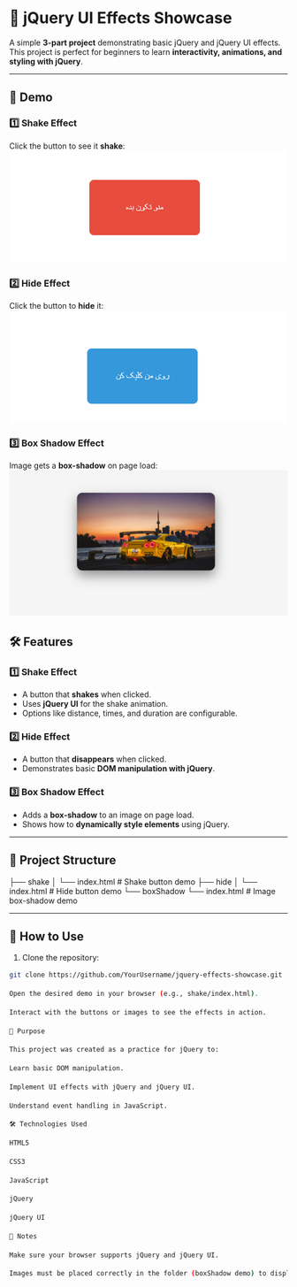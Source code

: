 # 🎨 jQuery UI Effects Showcase

A simple **3-part project** demonstrating basic jQuery and jQuery UI effects.  
This project is perfect for beginners to learn **interactivity, animations, and styling with jQuery**.

---
## 🚀 Demo

### 1️⃣ Shake Effect
Click the button to see it **shake**:
![Shake Effect Demo](shake/shake-demo.gif)

### 2️⃣ Hide Effect
Click the button to **hide** it:
![Hide Effect Demo](hide/hide-demo.gif)

### 3️⃣ Box Shadow Effect
Image gets a **box-shadow** on page load:
![Box Shadow Demo](boxShadow/box-Shadow.png)


## 🛠️ Features

### 1️⃣ Shake Effect
- A button that **shakes** when clicked.
- Uses **jQuery UI** for the shake animation.
- Options like distance, times, and duration are configurable.

### 2️⃣ Hide Effect
- A button that **disappears** when clicked.
- Demonstrates basic **DOM manipulation with jQuery**.

### 3️⃣ Box Shadow Effect
- Adds a **box-shadow** to an image on page load.
- Shows how to **dynamically style elements** using jQuery.

---

## 📂 Project Structure
├── shake
│ └── index.html # Shake button demo
├── hide
│ └── index.html # Hide button demo
└── boxShadow
└── index.html # Image box-shadow demo

---

## 📌 How to Use
1. Clone the repository:  
```bash
git clone https://github.com/YourUsername/jquery-effects-showcase.git

Open the desired demo in your browser (e.g., shake/index.html).

Interact with the buttons or images to see the effects in action.

🎯 Purpose

This project was created as a practice for jQuery to:

Learn basic DOM manipulation.

Implement UI effects with jQuery and jQuery UI.

Understand event handling in JavaScript.

🛠️ Technologies Used

HTML5

CSS3

JavaScript

jQuery

jQuery UI

📌 Notes

Make sure your browser supports jQuery and jQuery UI.

Images must be placed correctly in the folder (boxShadow demo) to display properly.


